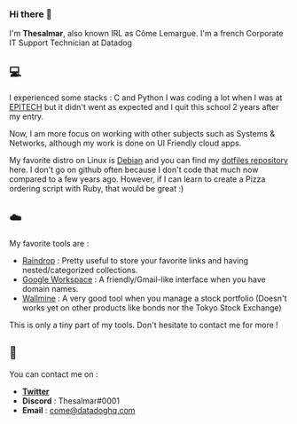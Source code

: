 ### Hi there 👋

<!--
**Thesalmar/thesalmar** is a ✨ _special_ ✨ repository because its `README.md` (this file) appears on your GitHub profile.

Here are some ideas to get you started:

- 🔭 I’m currently working on ...
- 🌱 I’m currently learning ...
- 👯 I’m looking to collaborate on ...
- 🤔 I’m looking for help with ...
- 💬 Ask me about ...
- 📫 How to reach me: ...
- 😄 Pronouns: ...
- ⚡ Fun fact: ...
-->
I'm **Thesalmar**, also known IRL as Côme Lemargue. I'm a french Corporate IT Support Technician at Datadog

💻
---
I experienced some stacks : C and Python
I was coding a lot when I was at [EPITECH](https://www.epitech.eu/en) but it didn't went as expected and I quit this school 2 years after my entry.

Now, I am more focus on working with other subjects such as Systems & Networks, although my work is done on UI Friendly cloud apps.

My favorite distro on Linux is [Debian](https://www.debian.org) and you can find my [dotfiles repository](https://github.com/Thesalmar/t_dotfiles) here.
I don't go on github often because I don't code that much now compared to a few years ago. However, if I can learn to create a Pizza ordering script with Ruby, that would be great :)

☁️
---
My favorite tools are :
- [Raindrop](https://www.raindrop.io) : Pretty useful to store your favorite links and having nested/categorized collections.
- [Google Workspace](https://workspace.google.com/intl/en/) : A friendly/Gmail-like interface when you have domain names. 
- [Wallmine](https://www.wallmine.com) : A very good tool when you manage a stock portfolio (Doesn't works yet on other products like bonds nor the Tokyo Stock Exchange)

This is only a tiny part of my tools. Don't hesitate to contact me for more !

💬
---
You can contact me on :
- **[Twitter](https://twitter.com/MrThesalmar)**
- **Discord** : Thesalmar#0001
- **Email** : come@datadoghq.com
